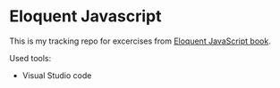 # Eloquent Javascript

This is my tracking repo for excercises from [Eloquent JavaScript book](http://eloquentjavascript.net/).

Used tools:

* Visual Studio code